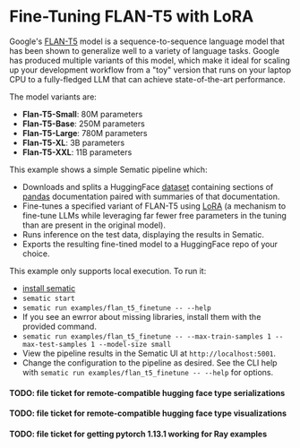 # Fine-Tuning FLAN-T5 with LoRA

Google's [FLAN-T5](https://huggingface.co/google/flan-t5-base) model is
a sequence-to-sequence language model that has been shown to generalize well
to a variety of language tasks. Google has produced multiple variants of
this model, which make it ideal for scaling up your development workflow
from a "toy" version that runs on your laptop CPU to a fully-fledged LLM
that can achieve state-of-the-art performance.

The model variants are:

- **Flan-T5-Small**: 80M parameters
- **Flan-T5-Base**: 250M parameters
- **Flan-T5-Large**: 780M parameters
- **Flan-T5-XL**: 3B parameters
- **Flan-T5-XXL**: 11B parameters

This example shows a simple Sematic pipeline which:

- Downloads and splits a HuggingFace
[dataset](https://huggingface.co/datasets/pacovaldez/pandas-documentation) 
containing sections of [pandas](https://pandas.pydata.org/) documentation
paired with summaries of that documentation.
- Fine-tunes a specified variant of FLAN-T5 using
[LoRA](https://arxiv.org/abs/2106.09685) (a mechanism to fine-tune LLMs while
leveraging far fewer free parameters in the tuning than are present in the original
model).
- Runs inference on the test data, displaying the results in Sematic.
- Exports the resulting fine-tined model to a HuggingFace repo of your choice.

This example only supports local execution. To run it:

- [install sematic](https://docs.sematic.dev/onboarding/get-started)
- `sematic start`
- `sematic run examples/flan_t5_finetune -- --help`
- If you see an ewrror about missing libraries, install them with the provided command.
- `sematic run examples/flan_t5_finetune -- --max-train-samples 1 --max-test-samples 1 --model-size small`
- View the pipeline results in the Sematic UI at `http://localhost:5001`.
- Change the configuration to the pipeline as desired. See the CLI help
with `sematic run examples/flan_t5_finetune -- --help` for options.

#### TODO: file ticket for remote-compatible hugging face type serializations
#### TODO: file ticket for remote-compatible hugging face type visualizations
#### TODO: file ticket for getting pytorch 1.13.1 working for Ray examples